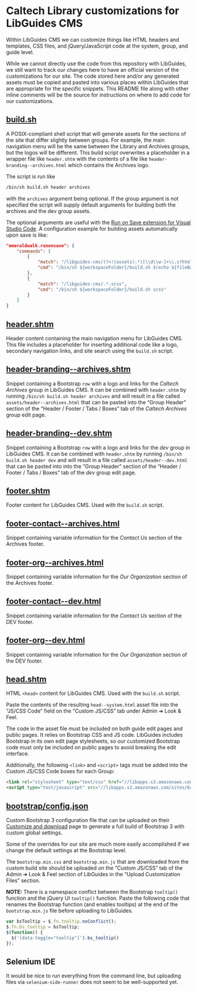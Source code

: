 # Caltech Library customizations for LibGuides CMS

Within LibGuides CMS we can customize things like HTML headers and templates, CSS files, and jQuery/JavaScript code at the system, group, and guide level.

While we cannot directly use the code from this repository with LibGuides, we still want to track our changes here to have an official version of the customizations for our site. The code stored here and/or any generated assets must be copied and pasted into various places within LibGuides that are appropriate for the specific snippets. This README file along with other inline comments will be the source for instructions on where to add code for our customizations.

## [build.sh](https://github.com/caltechlibrary/libguides-cms/blob/main/build.sh)

A POSIX-compliant shell script that will generate assets for the sections of the site that differ slightly between groups. For example, the main navigation menu will be the same between the Library and Archives groups, but the logos will be different. This build script overwrites a placeholder in a wrapper file like `header.shtm` with the contents of a file like `header-branding--archives.html` which contains the Archives logo.

The script is run like

```sh
/bin/sh build.sh header archives
```

with the `archives` argument being optional. If the group argument is not specified the script will supply default arguments for building both the archives and the dev group assets.

The optional arguments are useful with the [Run on Save extension for Visual Studio Code](https://marketplace.visualstudio.com/items?itemName=emeraldwalk.RunOnSave). A configuration example for building assets automatically upon save is like:

```json
"emeraldwalk.runonsave": {
    "commands": [
        {
            "match": "/libguides-cms/(?<!(assets).*)[\\d\\w-]+\\.s?html?",
            "cmd": "/bin/sh ${workspaceFolder}/build.sh $(echo ${fileBasenameNoExt} | cut -d- -f1)"
        },
        {
            "match": "/libguides-cms/.*.scss",
            "cmd": "/bin/sh ${workspaceFolder}/build.sh scss"
        }
    ]
}
```

## [header.shtm](https://github.com/caltechlibrary/libguides-cms/blob/main/header.shtm)

Header content containing the main navigation menu for LibGuides CMS. This file includes a placeholder for inserting additional code like a logo, secondary navigation links, and site search using the `build.sh` script.

## [header-branding--archives.shtm](https://github.com/caltechlibrary/libguides-cms/blob/main/header-branding--archives.shtm)

Snippet containing a Bootstrap `row` with a logo and links for the *Caltech Archives* group in LibGuides CMS. It can be combined with `header.shtm` by running `/bin/sh build.sh header archives` and will result in a file called `assets/header--archives.html` that can be pasted into the “Group Header” section of the “Header / Footer / Tabs / Boxes” tab of the *Caltech Archives* group edit page.

## [header-branding--dev.shtm](https://github.com/caltechlibrary/libguides-cms/blob/main/header-branding--dev.shtm)

Snippet containing a Bootstrap `row` with a logo and links for the *dev* group in LibGuides CMS. It can be combined with `header.shtm` by running `/bin/sh build.sh header dev` and will result in a file called `assets/header--dev.html` that can be pasted into into the “Group Header” section of the “Header / Footer / Tabs / Boxes” tab of the *dev* group edit page.

## [footer.shtm](https://github.com/caltechlibrary/libguides-cms/blob/main/footer.shtm)

Footer content for LibGuides CMS. Used with the `build.sh` script.

## [footer-contact--archives.html](https://github.com/caltechlibrary/libguides-cms/blob/main/footer-contact--archives.html)

Snippet containing variable information for the *Contact Us* section of the Archives footer.

## [footer-org--archives.html](https://github.com/caltechlibrary/libguides-cms/blob/main/footer-org--archives.html)

Snippet containing variable information for the *Our Organization* section of the Archives footer.

## [footer-contact--dev.html](https://github.com/caltechlibrary/libguides-cms/blob/main/footer-contact--dev.html)

Snippet containing variable information for the *Contact Us* section of the DEV footer.

## [footer-org--dev.html](https://github.com/caltechlibrary/libguides-cms/blob/main/footer-org--dev.html)

Snippet containing variable information for the *Our Organization* section of the DEV footer.

## [head.shtm](https://github.com/caltechlibrary/libguides-cms/blob/main/head.shtm)

HTML `<head>` content for LibGuides CMS. Used with the `build.sh` script.

Paste the contents of the resulting `head--system.html` asset file into the “JS/CSS Code” field on the “Custom JS/CSS” tab under Admin ➜ Look & Feel.

The code in the asset file must be included on both guide edit pages and public pages. It relies on Bootstrap CSS and JS code. LibGuides includes Bootstrap in its own edit page stylesheets, so our customized Bootstrap code must only be included on public pages to avoid breaking the edit interface.

Additionally, the following `<link>` and `<script>` tags must be added into the Custom JS/CSS Code boxes for each Group:

```html
<link rel="stylesheet" type="text/css" href="//libapps.s3.amazonaws.com/sites/64/include/bootstrap.min.css">
<script type="text/javascript" src="//libapps.s3.amazonaws.com/sites/64/include/bootstrap.min.js"></script>
```

## [bootstrap/config.json](https://github.com/caltechlibrary/libguides-cms/blob/main/bootstrap/config.json)

Custom Bootstrap 3 configuration file that can be uploaded on their [Customize and download](https://getbootstrap.com/docs/3.4/customize/) page to generate a full build of Bootstrap 3 with custom global settings.

Some of the overrides for our site are much more easily accomplished if we change the default settings at the Bootstrap level.

The `bootstrap.min.css` and `bootstrap.min.js` that are downloaded from the custom build site should be uploaded on the “Custom JS/CSS” tab of the Admin ➜ Look & Feel section of LibGuides in the “Upload Customization Files” section.

**NOTE:** There is a namespace conflict between the Bootstrap `tooltip()` function and the jQuery UI `tooltip()` function. Paste the following code that renames the Bootstrap function (and enables tooltips) at the end of the `bootstrap.min.js` file before uploading to LibGuides.

```javascript
var bsTooltip = $.fn.tooltip.noConflict();
$.fn.bs_tooltip = bsTooltip;
$(function() {
  $('[data-toggle="tooltip"]').bs_tooltip()
});
```

## Selenium IDE

It would be nice to run everything from the command line, but uploading files via `selenium-side-runner` does not seem to be well-supported yet.
